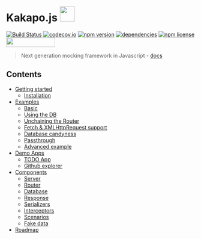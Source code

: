 # Kakapo.js <img src="https://sdl-stickershop.line.naver.jp/products/0/0/1/1087538/LINEStorePC/main.png?__=20150924" width="40" height="40" >
[![Build Status](https://travis-ci.org/devlucky/Kakapo.js.svg?branch=master)](https://travis-ci.org/devlucky/Kakapo.js)
[![codecov.io](https://codecov.io/github/devlucky/Kakapo.js/coverage.svg?branch=master)](https://codecov.io/github/devlucky/Kakapo.js?branch=master)
[![npm version](https://badge.fury.io/js/kakapo.svg)](https://npmjs.com/package/kakapo)
[![dependencies](https://david-dm.org/devlucky/Kakapo.js.svg)](https://david-dm.org/devlucky/Kakapo.js)
[![npm license](https://img.shields.io/npm/l/awesome-badges.svg)](https://tldrlegal.com/license/mit-license)
<img src="http://benschwarz.github.io/bower-badges/badge@2x.png" width="130" height="25">

> Next generation mocking framework in Javascript - [docs](http://devlucky.github.io/kakapo-js)

## Contents
- [Getting started](#getting-started)
  - [Installation](#installation)
- [Examples](#examples)
  - [Basic](#basic)
  - [Using the DB](#using-the-db)
  - [Unchaining the Router](#unchaining-the-router)
  - [Fetch & XMLHttpRequest support](#fetch--xmlhttprequest-support)
  - [Database candyness](#database-candyness)
  - [Passthrough](#passthrough)
  - [Advanced example](#advanced-example)
- [Demo Apps](#demo-apps)
  - [TODO App](#todo-app)
  - [Github explorer](#github-explorer)
- [Components](#components)
  - [Server](#server)
  - [Router](#router)
  - [Database](#database)
  - [Response](#response)
  - [Serializers](#serializers)
  - [Interceptors](#interceptors)
  - [Scenarios](#scenarios)
  - [Fake data](#fake-data)
- [Roadmap](#roadmap)